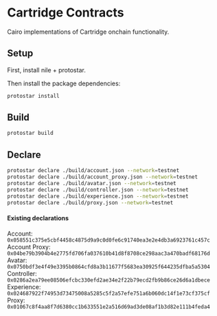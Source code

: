 # Cartridge Contracts

Cairo implementations of Cartridge onchain functionality.

## Setup

First, install nile + protostar.

Then install the package dependencies:
```sh
protostar install
```

## Build

```sh
protostar build
```

## Declare

```sh
protostar declare ./build/account.json --network=testnet
protostar declare ./build/account_proxy.json --network=testnet
protostar declare ./build/avatar.json --network=testnet
protostar declare ./build/controller.json --network=testnet
protostar declare ./build/experience.json --network=testnet
protostar declare ./build/proxy.json --network=testnet
```

#### Existing declarations

Account: `0x058551c375e5cbf4458c4875d9a9c0d0fe6c91740ea3e2e4db3a6923761c457c`
Account Proxy: `0x04be79b3904b4e2775fd706fa037610b41d8f8708ce298aac3a470badf68176d`
Avatar: `0x0750bdf3e4f49e3395b0864cfd8a3b11677f5683ea30925f644235dfba5a5304`
Controller: `0x0286a2ea79ee08506efcbc330efd2ae34e2f22b79ecd2fb9b86ce26d6a1dbece`
Experience: `0x024687922f74953d73475008a5285c5f2a57efe751a6b060dc14f1e73cf375cf`
Proxy: `0x01067c8f4aa8f7d6380cc1b633551e2a516d69ad3de08af1b3d82e111b4feda4`
